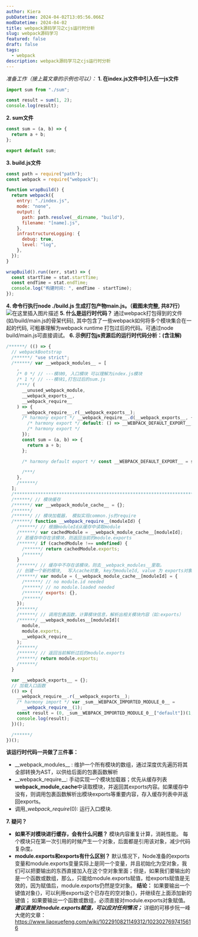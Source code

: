 ```yaml
---
author: Kiera
pubDatetime: 2024-04-02T13:05:56.066Z
modDatetime: 2024-04-02
title: webpack源码学习之cjs运行时分析
slug: webpack源码学习
featured: false
draft: false
tags:
  - webpack
description: webpack源码学习之cjs运行时分析
---
```


_准备工作（接上篇文章的示例也可以）：_
**1. 在index.js文件中引入任一js文件**

```javascript
import sum from "./sum";

const result = sum(1, 2);
console.log(result);
```

**2. sum文件**

```javascript
const sum = (a, b) => {
  return a + b;
};

export default sum;
```

**3. build.js文件**

```javascript
const path = require("path");
const webpack = require("webpack");

function wrapBuild() {
  return webpack({
    entry: "./index.js",
    mode: "none",
    output: {
      path: path.resolve(__dirname, "build"),
      filename: "[name].js",
    },
    infrastructureLogging: {
      debug: true,
      level: "log",
    },
  });
}

wrapBuild().run((err, stat) => {
  const startTime = stat.startTime;
  const endTime = stat.endTime;
  console.log("构建时间: ", endTime - startTime);
});
```

**4. 命令行执行node ./build.js 生成打包产物main.js。（截图未完整, 共87行）**
![在这里插入图片描述](https://img-blog.csdnimg.cn/6670e26fae9a4eeaa2ea6e3c86d3f414.png)
**5. 什么是运行时代码？**
通过webpack打包得到的文件(如/build/main.js的骨架代码), 其中包含了一些webpack如何将多个模块集合在一起的代码, 可粗暴理解为webpack runtime 打包过后的代码。可通过node build/main.js可直接调试。
**6. 示例打包js资源后的运行时代码分析：(含注解)**

```javascript
/******/ (() => {
  // webpackBootstrap
  /******/ "use strict";
  /******/ var __webpack_modules__ = [
    ,
    /* 0 */ // ---模块0, 入口模块 可以理解为index.js模块
    /* 1 */ // ---模块1,打包过后的sum.js
    /***/ (
      __unused_webpack_module,
      __webpack_exports__,
      __webpack_require__
    ) => {
      __webpack_require__.r(__webpack_exports__);
      /* harmony export */ __webpack_require__.d(__webpack_exports__, {
        /* harmony export */ default: () => __WEBPACK_DEFAULT_EXPORT__,
        /* harmony export */
      });
      const sum = (a, b) => {
        return a + b;
      };

      /* harmony default export */ const __WEBPACK_DEFAULT_EXPORT__ = sum;

      /***/
    },
    /******/
  ];
  /************************************************************************/
  /******/ // 模块缓存
  /******/ var __webpack_module_cache__ = {};
  /******/
  /******/ // 模块加载器， 模拟实现common.js的require
  /******/ function __webpack_require__(moduleId) {
    /******/ // 根据moduleId从缓存中读取module
    /******/ var cachedModule = __webpack_module_cache__[moduleId];
    // 若缓存中存在该模块，则返回当前的module.exports
    /******/ if (cachedModule !== undefined) {
      /******/ return cachedModule.exports;
      /******/
    }
    /******/ // 缓存中不存在该模块，则去__webpack_modules__里取。
    // 创建一个新的模块,  写入cache对象, key为moduleId, value 为 exports对象
    /******/ var module = (__webpack_module_cache__[moduleId] = {
      /******/ // no module.id needed
      /******/ // no module.loaded needed
      /******/ exports: {},
      /******/
    });
    /******/
    /******/ // 调用包裹函数，计算模块信息，解析出相关模块内容（如:exports）
    /******/ __webpack_modules__[moduleId](
      module,
      module.exports,
      __webpack_require__
    );
    /******/
    /******/ // 返回当前解析过后的module.exports
    /******/ return module.exports;
    /******/
  }

  var __webpack_exports__ = {};
  // 加载入口函数
  (() => {
    __webpack_require__.r(__webpack_exports__);
    /* harmony import */ var _sum__WEBPACK_IMPORTED_MODULE_0__ =
      __webpack_require__(1);
    const result = (0, _sum__WEBPACK_IMPORTED_MODULE_0__["default"])(1, 2);
    console.log(result);
  })();

  /******/
})();
```

**该运行时代码一共做了三件事：**

- \_\_webpack_modules\_\_ : 维护一个所有模块的数组，通过深度优先遍历将其全部转换为AST，以供给后面的包裹函数解析
- \_\_webpack_require\_\_: 手动实现一个模块加载器；优先从缓存列表**webpack_module_cache**中读取模块，并返回其exports内容。如果缓存中没有，则调用包裹函数解析出模块exports等重要内容，存入缓存列表中并返回exports。
- 调用\__webpack_require_(0): 运行入口模块.

**7. 疑问？**

- **如果不对模块进行缓存，会有什么问题？**
  模块内容重复计算，消耗性能。
  每个模块只在第一次引用的时候产生一个对象，后面都是引用该对象，减少代码复杂度。
- **module.exports和exports有什么区别？**
  默认情况下，Node准备的exports变量和module.exports变量实际上是同一个变量，并且初始化为空对象，我们可以把要输出的东西直接加入在这个空对象里面；但是，如果我们要输出的是一个函数或数组，那么，只能给module.exports赋值，给exports赋值是无效的，因为赋值后，module.exports仍然是空对象。
  **结论：**
  如果要输出一个键值对象{}，可以利用exports这个已存在的空对象{}，并继续在上面添加新的键值；
  如果要输出一个函数或数组，必须直接对module.exports对象赋值。
  **_建议直接对module.exports赋值，可以应对任何情况；_**
  详细的可移步阮一峰大佬的文章：https://www.liaoxuefeng.com/wiki/1022910821149312/1023027697415616
